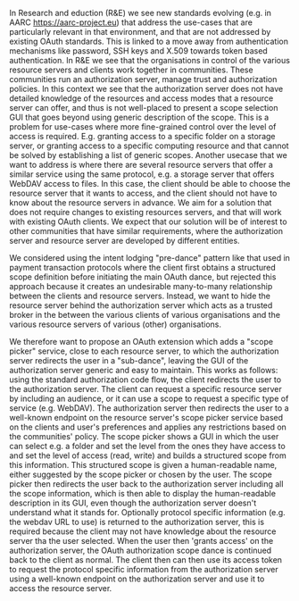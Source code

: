 In Research and eduction (R&E) we see new standards evolving (e.g. in AARC https://aarc-project.eu) that address the use-cases that are particularly relevant in that environment, and that are not addressed by existing OAuth standards. This is linked to a move away from authentication mechanisms like password, SSH keys and X.509 towards token based authentication. In R&E we see that the organisations in control of the various resource servers and clients work together in communities. These communities run an authorization server, manage trust and authorization policies. 
In this context we see that the authorization server does not have detailed knowledge of the resources and access modes that a resource server can offer, and thus is not well-placed to present a scope selection GUI that goes beyond using generic description of the scope. This is a problem for use-cases where more fine-grained control over the level of access is required. E.g. granting access to a specific folder on a storage server, or granting access to a specific computing resource and that cannot be solved by establishing a list of generic scopes.
Another usecase that we want to address is where there are several resource servers that offer a similar service using the same protocol, e.g. a storage server that offers WebDAV access to files. In this case, the client should be able to choose the resource server that it wants to access, and the client should not have to know about the resource servers in advance.
We aim for a solution that does not require changes to existing resources servers, and that will work with existing OAuth clients. We expect that our solution will be of interest to other communities that have similar requirements, where the authorization server and resource server are developed by different entities. 

We considered using the intent lodging "pre-dance" pattern like that used in payment transaction protocols where the client first obtains a structured scope definition before initiating the main OAuth dance, but rejected this approach because it creates an undesirable many-to-many relationship between the clients and resource servers. Instead, we want to hide the resource server behind the authorization server which acts as a trusted broker in the between the various clients of various organisations and the various resource servers of various (other) organisations.

We therefore want to propose an OAuth extension which adds a "scope picker" service, close to each resource server, to which the authorization server redirects the user in a "sub-dance", leaving the GUI of the authorization server generic and easy to maintain. This works as follows: using the standard authorization code flow, the client redirects the user to the authorization server. The client can request a specific resource server by including an audience, or it can use a scope to request a specific type of service (e.g. WebDAV). The authorization server then redirects the user to a well-known endpoint on the resource server's scope picker service based on the clients and user's preferences and applies any restrictions based on the communities' policy. The scope picker shows a GUI in which the user can select e.g. a folder and set the level from the ones they have access to and set the level of access (read, write) and builds a structured scope from this information. This structured scope is given a human-readable name, either suggested by the scope picker or chosen by the user. The scope picker then redirects the user back to the authorization server including all the scope information, which is then able to display the human-readable description in its GUI, even though the authorization server doesn't understand what it stands for. Optionally protocol specific information (e.g. the webdav URL to use) is returned to the authorization server, this is required because the client may not have knowledge about the resource server tha the user selected. When the user then 'grants access' on the authorization server, the OAuth authorization scope dance is continued back to the client as normal. The client then can then use its access token to request the protocol specific information from the authorization server using a well-known endpoint on the authorization server and use it to access the resource server.
